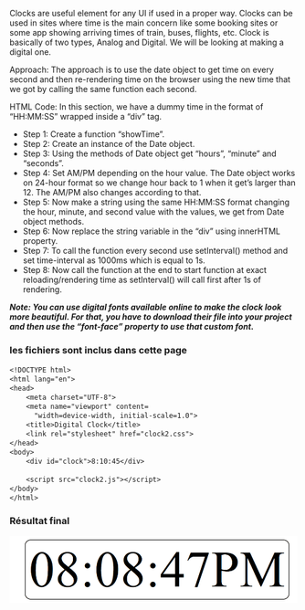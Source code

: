 Clocks are useful element for any UI if used in a proper way. Clocks can be used in sites where time is the main concern like some booking sites or some app showing arriving times of train, buses, flights, etc. Clock is basically of two types, Analog and Digital. We will be looking at making a digital one.

Approach: The approach is to use the date object to get time on every second
and then re-rendering time on the browser using the new time that we got by calling the same function each second.

HTML Code: In this section, we have a dummy time in the format of “HH:MM:SS” wrapped inside a “div” tag.

- Step 1: Create a function “showTime”.
- Step 2: Create an instance of the Date object.
- Step 3: Using the methods of Date object get “hours”, “minute” and “seconds”.
- Step 4: Set AM/PM depending on the hour value. The Date object works on 24-hour format so we change hour back to 1 when it get’s larger than 12. The AM/PM also changes according to that.
- Step 5: Now make a string using the same HH:MM:SS format changing the hour, minute, and second value with the values, we get from Date object methods.
- Step 6: Now replace the string variable in the “div” using innerHTML property.
- Step 7: To call the function every second use setInterval() method and set time-interval as 1000ms which is equal to 1s.
- Step 8: Now call the function at the end to start function at exact reloading/rendering time as setInterval() will call first after 1s of rendering.

**_Note: You can use digital fonts available online to make the clock look more beautiful. For that, you have to download their file into your project and then use the “font-face” property to use that custom font._**

### les fichiers sont inclus dans cette page

```
<!DOCTYPE html>
<html lang="en">
<head>
    <meta charset="UTF-8">
    <meta name="viewport" content=
      "width=device-width, initial-scale=1.0">
    <title>Digital Clock</title>
    <link rel="stylesheet" href="clock2.css">
</head>
<body>
    <div id="clock">8:10:45</div>

    <script src="clock2.js"></script>
</body>
</html>

```

### Résultat final

![clock](135.gif)
